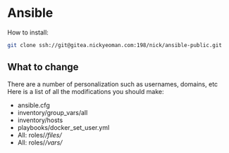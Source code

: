 # Ansible

How to install:
```bash
git clone ssh://git@gitea.nickyeoman.com:198/nick/ansible-public.git
```

## What to change

There are a number of personalization such as usernames, domains, etc
Here is a list of all the modifications you should make:

* ansible.cfg
* inventory/group_vars/all
* inventory/hosts
* playbooks/docker_set_user.yml
* All: roles/*/files/*
* All: roles/*/vars/*
